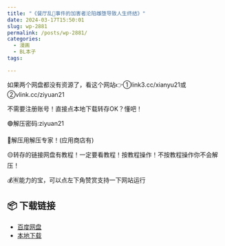 ```yaml
---
title: "《餐厅乱👅事件的加害者沦陷雌堕导致人生终结》"
date: 2024-03-17T15:50:01
slug: wp-2881
permalink: /posts/wp-2881/
categories:
  - 漫画
  - BL本子
tags:

---
```


如果两个网盘都没有资源了，看这个网站👉①link3.cc/xianyu21或②vlink.cc/ziyuan21

不需要注册账号！直接点本地下载转存OK？懂吧！

🟢解压密码:ziyuan21

🔵解压用解压专家！(应用商店有)

🟡转存的链接网盘有教程！一定要看教程！按教程操作！不按教程操作你不会解压！

💰🈶能力的宝，可以点左下角赞赏支持一下网站运行

## 📦 下载链接
- [百度网盘](https://blziyuan21.com/pay-download/2881?key=4b6eb04c8b&down_id=0)
- [本地下载](https://blziyuan21.com/pay-download/2881?key=4b6eb04c8b&down_id=1)

